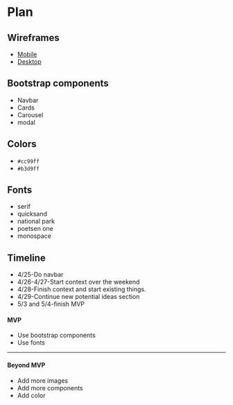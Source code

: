 # Plan

## Wireframes
* [Mobile](https://wireframe.cc/BcqdGw)
* [Desktop](https://wireframe.cc/d3JJPu)

## Bootstrap components
* Navbar
* Cards
* Carousel
* modal
## Colors
* `#cc99ff`
* `#b3d9ff`

## Fonts
* serif
* quicksand
* national park
* poetsen one
* monospace

## Timeline
* 4/25-Do navbar
* 4/26-4/27-Start context over the weekend
* 4/28-Finish context and start existing things. 
* 4/29-Continue new potential ideas section
* 5/3 and 5/4-finish MVP

#### MVP

* Use bootstrap components
* Use fonts

---

#### Beyond MVP

* Add more images
* Add more components
* Add color








<!-- DO NOT USE THIS YET

| Name | Glows | Grows |
| -------- | ------- | ------- |
|   |   |
|   |   |
|   |   |
|   |   |
|   |   |
|   |   |

-->
